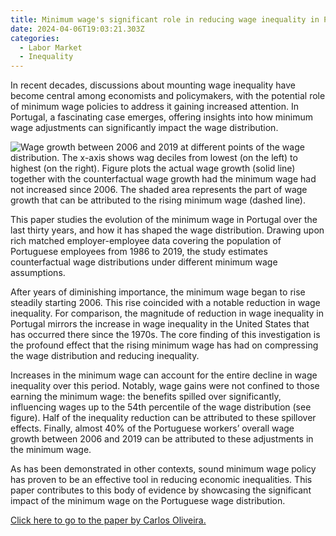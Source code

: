 ```yaml
---
title: Minimum wage's significant role in reducing wage inequality in Portugal
date: 2024-04-06T19:03:21.303Z
categories:
  - Labor Market
  - Inequality
---
```

In recent decades, discussions about mounting wage inequality have become central among economists and policymakers, with the potential role of minimum wage policies to address it gaining increased attention. In Portugal, a fascinating case emerges, offering insights into how minimum wage adjustments can significantly impact the wage distribution.

![](https://ucarecdn.com/050557a1-edca-4eee-9000-6dd8fe092158/ "Wage growth between 2006 and 2019 at different points of the wage distribution. The x-axis shows wag deciles from lowest (on the left) to highest (on the right). Figure plots the actual wage growth (solid line) together with the counterfactual wage growth had the minimum wage had not increased since 2006. The shaded area represents the part of wage growth that can be attributed to the rising minimum wage (dashed line).")

This paper studies the evolution of the minimum wage in Portugal over the last thirty years, and how it has shaped the wage distribution. Drawing upon rich matched employer-employee data covering the population of Portuguese employees from 1986 to 2019, the study estimates counterfactual wage distributions under different minimum wage assumptions.

After years of diminishing importance, the minimum wage began to rise steadily starting 2006. This rise coincided with a notable reduction in wage inequality. For comparison, the magnitude of reduction in wage inequality in Portugal mirrors the increase in wage inequality in the United States that has occurred there since the 1970s. The core finding of this investigation is the profound effect that the rising minimum wage has had on compressing the wage distribution and reducing inequality.

Increases in the minimum wage can account for the entire decline in wage inequality over this period. Notably, wage gains were not confined to those earning the minimum wage: the benefits spilled over significantly, influencing wages up to the 54th percentile of the wage distribution (see figure). Half of the inequality reduction can be attributed to these spillover effects. Finally, almost 40% of the Portuguese workers’ overall wage growth between 2006 and 2019 can be attributed to these adjustments in the minimum wage.

As has been demonstrated in other contexts, sound minimum wage policy has proven to be an effective tool in reducing economic inequalities. This paper contributes to this body of evidence by showcasing the significant impact of the minimum wage on the Portuguese wage distribution.

[Click here to go to the paper by Carlos Oliveira.](https://doi.org/10.1016/j.labeco.2023.102459)